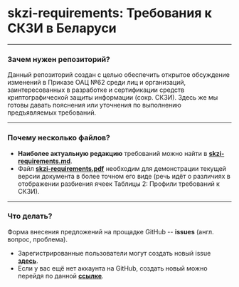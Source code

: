 # skzi-requirements: Требования к СКЗИ в Беларуси
***
###  Зачем нужен репозиторий?
Данный репозиторий создан с целью обеспечить открытое обсуждение изменений в Приказе ОАЦ №62 среди лиц и организаций, заинтересованных в разработке и сертификации средств криптографической защиты информации (сокр. СКЗИ). Здесь же мы готовы давать пояснения или уточнения по выполнению предъявляемых требований.
***
### Почему несколько файлов?
- **Наиболее актуальную редакцию** требований можно найти в [**skzi-requirements.md**](https://github.com/bcryptoregulatory/skzi-requirements/blob/master/skzi-requirements.md).
- Файл [**skzi-requirements.pdf**](https://github.com/bcryptoregulatory/skzi-requirements/blob/master/skzi-requirements.pdf) необходим для демонстрации текущей версии документа в более точном его виде (речь идёт о различиях в отображении разбиения ячеек Таблицы 2: Профили требований к СКЗИ).
***
### Что делать?
Форма внесения предложений на прощадке  GitHub --  **issues** (англ. вопрос, проблема).
- Зарегистрированные пользователи могут создать новый issue [**здесь**](https://github.com/bcryptoregulatory/skzi-requirements/issues/new).
- Если у вас ещё нет аккаунта на GitHub, создать новый можно перейдя по данной [**ссылке**](https://github.com/signup/free).
